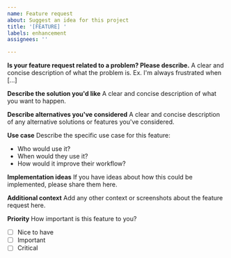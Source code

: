 ```yaml
---
name: Feature request
about: Suggest an idea for this project
title: '[FEATURE] '
labels: enhancement
assignees: ''

---
```


**Is your feature request related to a problem? Please describe.**
A clear and concise description of what the problem is. Ex. I'm always frustrated when [...]

**Describe the solution you'd like**
A clear and concise description of what you want to happen.

**Describe alternatives you've considered**
A clear and concise description of any alternative solutions or features you've considered.

**Use case**
Describe the specific use case for this feature:
- Who would use it?
- When would they use it?
- How would it improve their workflow?

**Implementation ideas**
If you have ideas about how this could be implemented, please share them here.

**Additional context**
Add any other context or screenshots about the feature request here.

**Priority**
How important is this feature to you?
- [ ] Nice to have
- [ ] Important
- [ ] Critical
